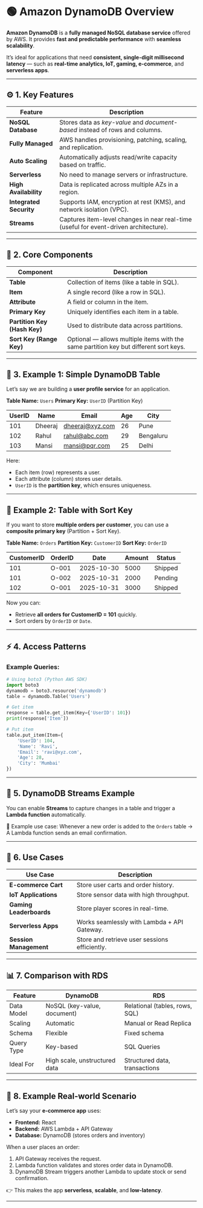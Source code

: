 # 🟢 **Amazon DynamoDB Overview**

**Amazon DynamoDB** is a **fully managed NoSQL database service** offered by AWS.
It provides **fast and predictable performance** with **seamless scalability**.

It’s ideal for applications that need **consistent, single-digit millisecond latency** — such as **real-time analytics, IoT, gaming, e-commerce**, and **serverless apps**.

---

## ⚙️ 1. **Key Features**

| Feature                 | Description                                                                           |
| ----------------------- | ------------------------------------------------------------------------------------- |
| **NoSQL Database**      | Stores data as *key-value* and *document-based* instead of rows and columns.          |
| **Fully Managed**       | AWS handles provisioning, patching, scaling, and replication.                         |
| **Auto Scaling**        | Automatically adjusts read/write capacity based on traffic.                           |
| **Serverless**          | No need to manage servers or infrastructure.                                          |
| **High Availability**   | Data is replicated across multiple AZs in a region.                                   |
| **Integrated Security** | Supports IAM, encryption at rest (KMS), and network isolation (VPC).                  |
| **Streams**             | Captures item-level changes in near real-time (useful for event-driven architecture). |

---

## 🧩 2. **Core Components**

| Component                    | Description                                                                           |
| ---------------------------- | ------------------------------------------------------------------------------------- |
| **Table**                    | Collection of items (like a table in SQL).                                            |
| **Item**                     | A single record (like a row in SQL).                                                  |
| **Attribute**                | A field or column in the item.                                                        |
| **Primary Key**              | Uniquely identifies each item in a table.                                             |
| **Partition Key (Hash Key)** | Used to distribute data across partitions.                                            |
| **Sort Key (Range Key)**     | Optional — allows multiple items with the same partition key but different sort keys. |

---

## 📘 3. **Example 1: Simple DynamoDB Table**

Let’s say we are building a **user profile service** for an application.

**Table Name:** `Users`
**Primary Key:** `UserID` (Partition Key)

| UserID | Name    | Email                                     | Age | City      |
| ------ | ------- | ----------------------------------------- | --- | --------- |
| 101    | Dheeraj | [dheeraj@xyz.com](mailto:dheeraj@xyz.com) | 26  | Pune      |
| 102    | Rahul   | [rahul@abc.com](mailto:rahul@abc.com)     | 29  | Bengaluru |
| 103    | Mansi   | [mansi@pqr.com](mailto:mansi@pqr.com)     | 25  | Delhi     |

Here:

* Each item (row) represents a user.
* Each attribute (column) stores user details.
* `UserID` is the **partition key**, which ensures uniqueness.

---

## 📘 **Example 2: Table with Sort Key**

If you want to store **multiple orders per customer**, you can use a **composite primary key** (Partition + Sort Key).

**Table Name:** `Orders`
**Partition Key:** `CustomerID`
**Sort Key:** `OrderID`

| CustomerID | OrderID | Date       | Amount | Status  |
| ---------- | ------- | ---------- | ------ | ------- |
| 101        | O-001   | 2025-10-30 | 5000   | Shipped |
| 101        | O-002   | 2025-10-31 | 2000   | Pending |
| 102        | O-001   | 2025-10-31 | 3000   | Shipped |

Now you can:

* Retrieve **all orders for CustomerID = 101** quickly.
* Sort orders by `OrderID` or `Date`.

---

## ⚡ 4. **Access Patterns**

### Example Queries:

```python
# Using boto3 (Python AWS SDK)
import boto3
dynamodb = boto3.resource('dynamodb')
table = dynamodb.Table('Users')

# Get item
response = table.get_item(Key={'UserID': 101})
print(response['Item'])

# Put item
table.put_item(Item={
    'UserID': 104,
    'Name': 'Ravi',
    'Email': 'ravi@xyz.com',
    'Age': 28,
    'City': 'Mumbai'
})
```

---

## 🧠 5. **DynamoDB Streams Example**

You can enable **Streams** to capture changes in a table and trigger a **Lambda function** automatically.

📍 Example use case:
Whenever a new order is added to the `Orders` table → A Lambda function sends an email confirmation.

---

## 🔄 6. **Use Cases**

| Use Case                | Description                                   |
| ----------------------- | --------------------------------------------- |
| **E-commerce Cart**     | Store user carts and order history.           |
| **IoT Applications**    | Store sensor data with high throughput.       |
| **Gaming Leaderboards** | Store player scores in real-time.             |
| **Serverless Apps**     | Works seamlessly with Lambda + API Gateway.   |
| **Session Management**  | Store and retrieve user sessions efficiently. |

---

## 📊 7. **Comparison with RDS**

| Feature    | DynamoDB                      | RDS                            |
| ---------- | ----------------------------- | ------------------------------ |
| Data Model | NoSQL (key-value, document)   | Relational (tables, rows, SQL) |
| Scaling    | Automatic                     | Manual or Read Replica         |
| Schema     | Flexible                      | Fixed schema                   |
| Query Type | Key-based                     | SQL Queries                    |
| Ideal For  | High scale, unstructured data | Structured data, transactions  |

---

## 🚀 8. **Example Real-world Scenario**

Let’s say your **e-commerce app** uses:

* **Frontend:** React
* **Backend:** AWS Lambda + API Gateway
* **Database:** DynamoDB (stores orders and inventory)

When a user places an order:

1. API Gateway receives the request.
2. Lambda function validates and stores order data in DynamoDB.
3. DynamoDB Stream triggers another Lambda to update stock or send confirmation.

👉 This makes the app **serverless**, **scalable**, and **low-latency**.

---
